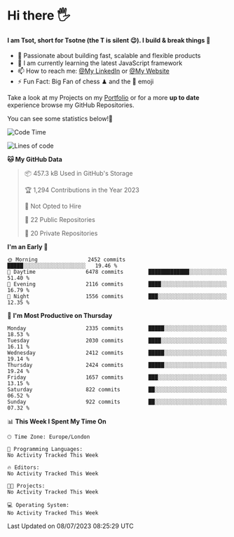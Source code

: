 # Hi there :raised_hand_with_fingers_splayed:
#### I am Tsot, short for Tsotne (the T is silent :wink:). I build & break things :space_invader:
- :telescope: Passionate about building fast, scalable and flexible products
- :seedling: I am currently learning the latest JavaScript framework 
- :mailbox: How to reach me: [@My LinkedIn](https://www.linkedin.com/in/tsotne-gvadzabia/) or [@My Website](https://tsotne.co.uk/contact)
- :zap: Fun Fact: Big Fan of chess ♟ and the 👾 emoji

Take a look at my Projects on my [Portfolio](https://tsotne.co.uk/) or for a more **up to date** experience browse my GitHub Repositories.

You can see some statistics below!:space_invader:
<!--START_SECTION:waka-->
![Code Time](http://img.shields.io/badge/Code%20Time-761%20hrs%202%20mins-blue)

![Lines of code](https://img.shields.io/badge/From%20Hello%20World%20I%27ve%20Written-6.4%20million%20lines%20of%20code-blue)

**🐱 My GitHub Data** 

> 📦 457.3 kB Used in GitHub's Storage 
 > 
> 🏆 1,294 Contributions in the Year 2023
 > 
> 🚫 Not Opted to Hire
 > 
> 📜 22 Public Repositories 
 > 
> 🔑 20 Private Repositories 
 > 
**I'm an Early 🐤** 

```text
🌞 Morning                2452 commits        █████░░░░░░░░░░░░░░░░░░░░   19.46 % 
🌆 Daytime                6478 commits        █████████████░░░░░░░░░░░░   51.40 % 
🌃 Evening                2116 commits        ████░░░░░░░░░░░░░░░░░░░░░   16.79 % 
🌙 Night                  1556 commits        ███░░░░░░░░░░░░░░░░░░░░░░   12.35 % 
```
📅 **I'm Most Productive on Thursday** 

```text
Monday                   2335 commits        █████░░░░░░░░░░░░░░░░░░░░   18.53 % 
Tuesday                  2030 commits        ████░░░░░░░░░░░░░░░░░░░░░   16.11 % 
Wednesday                2412 commits        █████░░░░░░░░░░░░░░░░░░░░   19.14 % 
Thursday                 2424 commits        █████░░░░░░░░░░░░░░░░░░░░   19.24 % 
Friday                   1657 commits        ███░░░░░░░░░░░░░░░░░░░░░░   13.15 % 
Saturday                 822 commits         ██░░░░░░░░░░░░░░░░░░░░░░░   06.52 % 
Sunday                   922 commits         ██░░░░░░░░░░░░░░░░░░░░░░░   07.32 % 
```


📊 **This Week I Spent My Time On** 

```text
🕑︎ Time Zone: Europe/London

💬 Programming Languages: 
No Activity Tracked This Week

🔥 Editors: 
No Activity Tracked This Week

🐱‍💻 Projects: 
No Activity Tracked This Week

💻 Operating System: 
No Activity Tracked This Week
```


 Last Updated on 08/07/2023 08:25:29 UTC
<!--END_SECTION:waka-->
